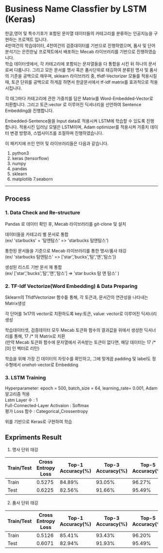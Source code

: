 # Business Name Classfier by LSTM (Keras) 

한글,영어 및 특수기호가 포함된 문자열 데이터들의 카테고리를 분류하는 인공지능을 구현하는 프로젝트 입니다.   
4만여건의 학습데이터, 4천여건의 검증데이터를 기반으로 진행하였으며, 품사 및 단어 분석기는 은전한닢 프로젝트에서 배포하는 Mecab 라이브러리를 기반으로 진행하였습니다.   
학습 데이터셋에서, 각 카테고리에 포함되는 문자열들을 다 통합을 시킨 뒤 하나의 문서로써 다룹니다. 그리고 모든 문서를 명사 혹은 품사단위로 태깅하여 분류된 명사 및 품사의 기준을 공백으로 채우며, sklearn 라이브러리 중, tfidf-Vectorizer 모듈를 적용시킬 때, 토큰 단위를 공백으로 하게끔 하면서 한글문서에서 tf-idf matrix를 효과적으로 적용시킵니다.   

각 태그마다 카테고리에 관한 가중치를 담은 Matrix를 Word-Embedded-Vector로 치환합니다. 그리고 토큰:vector 로 이루어진 딕셔너리을 선언하여 Sentence Embedding을 진행합니다.   

Embedded-Sentence들을 Input data로 적용시켜 LSTM에 학습할 수 있도록 진행합니다. 적용시킨 딥러닝 모델은 LSTM이며, Adam optimizer를 적용시켜 가중치 데이터 변경 방향과, 스텝사이즈를 조절하며 진행하였습니다.   
   
   
이 패키지에 쓰인 언어 및 라이브러리들은 다음과 같습니다.   
1. python3   
2. keras (tensorflow)
3. numpy   
4. pandas   
5. sklearn
6. matplotlib
7.seaborn


* * *


## Process   


### 1. Data Check and Re-structure   
   Pandas 로 데이터 확인 후, Mecab 라이브러리를 git-clone 및 설치   
            
   데이터들을 카테고리 별 문서로 통합   
   (ex/ 'starbucks' + '탐앤탐스' => 'starbucks 탐앤탐스')   
      
   통한된 문서들을 기준으로 Mecab 라이브러리를 통한 명사/품사 태깅   
   (ex/ 'starbucks 탐앤탐스' => ['star','bucks','탐','앤','탐스']) 
      
   생성된 리스트 기반 문서 재 통합   
   (ex/ ['star','bucks','탐','앤','탐스'] => 'star bucks 탐 앤 탐스' )
   
   
### 2. TF-Idf Vectorize(Word Embedding) & Data Preparing   
   Sklearn의 TfidfVectorizer 함수틑 통해, 각 토큰과, 문서간의 연관성을 나타내는 Matrix생성   
      
   각 단어를 1x17의 vector로 치환하도록 key:토큰, value: vector로 이루어진 딕셔너리 생성   
      
   학습데이터셋, 검증데이터 모두 Mecab 토큰화 함수의 결과값을 위에서 생성한 딕셔너리를 통해, 17  /*  의 Matrix로 치환   
   (만약 Mecab 토큰화 함수에 문자열에서 귀속받는 토큰이 없다면, 해당 데이터는 17 /* [0] 인 벡터로 리턴)   
      
   학습을 위해 가장 긴 데이터의 자릿수를 확인하고, 그에 맞게끔 padding 및 label도 정수형에서 onehot-vector로 Embedding      
      
      
### 3. LSTM Training  
   Hyperparameter: epoch = 500, batch_size = 64, learning_rate= 0.001, Adam알고리즘 적용   
   Lstm Layer 수 : 1   
   Full-Connected-Layer Activaion : Softmax   
   평가 Loss 함수 : Categorical_Crossentropy   
      
   위를 기반으로 Keras로 구현하여 학습
      


## Expriments Result  


1. 명사 단위 태깅   

|Train/Test|Cross Entropy Loss|Top-1 Accuracy(%)|Top-3 Accuracy(%)|Top-5 Accuracy(%)|F1 Score|
|------|------|---|---|---|---|
|Train|0.5275|84.89%|93.05%|96.27%|0.8484|
|Test|0.6225|82.56%|91.66%|95.49%|0.8216|


2. 품사 단위 태깅   

|Train/Test|Cross Entropy Loss|Top-1 Accuracy(%)|Top-3 Accuracy(%)|Top-5 Accuracy(%)|F1 Score|
|------|------|---|---|---|---|
|Train|0.5126|85.41%|93.43%|96.20%|0.8534|
|Test|0.6071|82.94%|91.93%|95.49%|0.8254|
